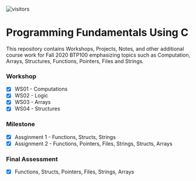 ![visitors](https://visitor-badge.glitch.me/badge?page_id=sdthaker.visitor-badge)
# Programming Fundamentals Using C
This repository contains Workshops, Projects, Notes, and other additional course work for Fall 2020 BTP100 emphasizing topics such as Computation, Arrays, Structures, Functions, Pointers, Files and Strings.

### Workshop
- [x] WS01 - Computations
- [x] WS02 - Logic
- [x] WS03 - Arrays
- [x] WS04 - Structures

### Milestone
- [x] Assginment 1 - Functions, Structs, Strings
- [x] Assignment 2 - Functions, Pointers, Files, Strings, Structs, Arrays

### Final Assessment
- [x] Functions, Structs, Pointers, Files, Strings, Arrays
